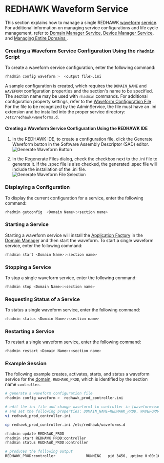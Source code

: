 # REDHAWK Waveform Service

This section explains how to manage a single REDHAWK <abbr title="See Glossary.">waveform</abbr> <abbr title="See Glossary.">service</abbr>.  For additional information on managing service configurations and life cycle management, refer to [Domain Manager Service](../../../appendices/adminservice/redhawkcoreservices/domainmanager.html), [Device Manager Service](../../../appendices/adminservice/redhawkcoreservices/devicemanager.html), and [Managing Entire Domains ](../../../appendices/adminservice/redhawkcoreservices/domains.html).


### Creating a Waveform Service Configuration Using the `rhadmin` Script

To create a waveform service configuration, enter the following command:

```sh
rhadmin config waveform >  <output file>.ini
```
A sample configuration is created, which requires the `DOMAIN_NAME` and `WAVEFORM` configuration properties and the section's name to be specified. The section name may be used with `rhadmin` commands. For additional configuration property settings, refer to the [Waveform Configuration File](../../../appendices/adminservice/configuration/waveform.html) . For the file to be recognized by the AdminService, the file must have an .ini extension and be installed into the proper service directory: `/etc/redhawk/waveforms.d`.

#### Creating a Waveform Service Configuration Using the REDHAWK IDE

1. In the REDHAWK IDE, to create a configuration file, click the Generate Waveform button in the Software Assembly Descriptor (SAD) editor.
![Generate Waveform Button](img/GenerateWaveformButton.png)

2. In the Regenerate Files dialog, check the checkbox next to the .ini file to generate it. If the .spec file is also checked, the generated .spec file will include the installation of the .ini file.
![Generate Waveform File Selection](img/GenerateWaveformSelectIni.png)

### Displaying a Configuration

To display the current configuration for a service, enter the following command:

```sh
rhadmin getconfig  <Domain Name>:<section name>
```

### Starting a Service

Starting a waveform service will install the <abbr title="See Glossary.">Application Factory</abbr> in the <abbr title="See Glossary.">Domain Manager</abbr> and then start the waveform. To start a single waveform service, enter the following command:

```sh
rhadmin start <Domain Name>:<section name>
```

### Stopping a Service

To stop a single waveform service, enter the following command:

```sh
rhadmin stop <Domain Name>:<section name>
```

### Requesting Status of a Service

To status a single waveform service, enter the following command:

```sh
rhadmin status <Domain Name>:<section name>
```

### Restarting a Service

To restart a single waveform service, enter the following command:

```sh
rhadmin restart <Domain Name>:<section name>
```


### Example Session

The following example creates, activates, starts, and status a waveform service for the <abbr title="See Glossary.">domain</abbr>, `REDHAWK_PROD`, which is identified by the section name `controller`.

```sh
# generate a waveform configuration file
rhadmin config waveform >  redhawk_prod_controller.ini

# edit the ini file and change waveform1 to controller in [waveform:waveform1],
# and set the following properties: DOMAIN_NAME=REDHAWK_PROD, WAVEFORM=controller
vi redhawk_prod_controller.ini

cp redhawk_prod_controller.ini /etc/redhawk/waveforms.d

rhadmin update REDHAWK_PROD
rhadmin start REDHAWK_PROD:controller
rhadmin status REDHAWK_PROD:controller

# produces the following output
REDHAWK_PROD:controller              RUNNING   pid 3456, uptime 0:00:10
```
